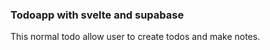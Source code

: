 ### Todoapp with svelte and supabase 

This normal todo allow user to create todos and make notes. 


